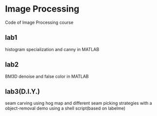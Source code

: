 # Image Processing
Code of Image Processing course

## lab1
histogram specialization and canny in MATLAB

## lab2
BM3D denoise and false color in MATLAB

## lab3(D.I.Y.)
seam carving using hog map and different seam picking strategies
with a object-removal demo using a shell script(based on labelme)
